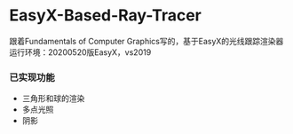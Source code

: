 # EasyX-Based-Ray-Tracer
跟着Fundamentals of Computer Graphics写的，基于EasyX的光线跟踪渲染器
运行环境：20200520版EasyX，vs2019
### 已实现功能
+ 三角形和球的渲染
+ 多点光照
+ 阴影
